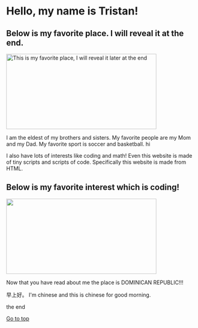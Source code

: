 <!DOCTYPE html>
<html lang="en">
<head>
  <meta charset="UTF-8">
  <meta name="viewport" content="width=device-width, initial-scale=1.0">
</head>
<body>
  <h1>Hello, my name is Tristan!</h1>
  <h2> Below is my favorite place. I will reveal it at the end.</h2>
  <img src="https://a.cdn-hotels.com/gdcs/production5/d1970/670862fb-f5c0-4279-822e-3e370e5d1342.jpg"
   alt = "This is my favorite place, I will reveal it later at the end" 
  width = "400" Height = "200"/>
  <p>I am the eldest of my brothers and sisters. 
    My favorite people are my Mom and my Dad. My favorite sport is soccer and basketball. hi</p>
    <p> I also have lots of interests like coding and math! Even this website is made of tiny scripts and scripts of code. Specifically this website is
        made from HTML.
    </p>
    <H2>Below is my favorite interest which is coding!</H2>
  <img src="https://encrypted-tbn0.gstatic.com/images?q=tbn:ANd9GcT824xdL-YFiRLDWyPesc0a9lhyVFXpRSB3_PP0k4e_oQ&s" width = " 400" Height = "200"/>
  <p>Now that you have read about me the place is DOMINICAN REPUBLIC!!!</p>
  <div class="text-container">
    <div class="content hideContent">
        早上好。
      I'm chinese and this is chinese for good morning.
        <p>the end</p>
        </ul>
    </div>
    <div class="Go to top">
        <a href="#">Go to top</a>
    </div>    
</div>
</body>
</html>
